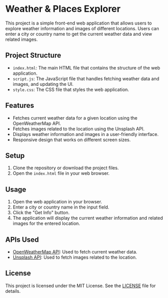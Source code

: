 # Weather & Places Explorer

This project is a simple front-end web application that allows users to explore weather information and images of different locations. Users can enter a city or country name to get the current weather data and view related images.

## Project Structure

- `index.html`: The main HTML file that contains the structure of the web application.
- `script.js`: The JavaScript file that handles fetching weather data and images, and updating the UI.
- `style.css`: The CSS file that styles the web application.

## Features

- Fetches current weather data for a given location using the OpenWeatherMap API.
- Fetches images related to the location using the Unsplash API.
- Displays weather information and images in a user-friendly interface.
- Responsive design that works on different screen sizes.

## Setup

1. Clone the repository or download the project files.
2. Open the `index.html` file in your web browser.

## Usage

1. Open the web application in your browser.
2. Enter a city or country name in the input field.
3. Click the "Get Info" button.
4. The application will display the current weather information and related images for the entered location.

## APIs Used

- [OpenWeatherMap API](https://openweathermap.org/api): Used to fetch current weather data.
- [Unsplash API](https://unsplash.com/developers): Used to fetch images related to the location.

## License

This project is licensed under the MIT License. See the [LICENSE](LICENSE) file for details.
